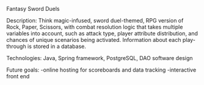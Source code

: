 Fantasy Sword Duels

Description: Think magic-infused, sword duel-themed, RPG version of Rock, Paper, Scissors, 
with combat resolution logic that takes multiple variables into account, such as attack type, 
player attribute distribution, and chances of unique scenarios being activated.
Information about each play-through is stored in a database.

Technologies: Java, Spring framework, PostgreSQL, DAO software design

Future goals: 
    -online hosting for scoreboards and data tracking
    -interactive front end